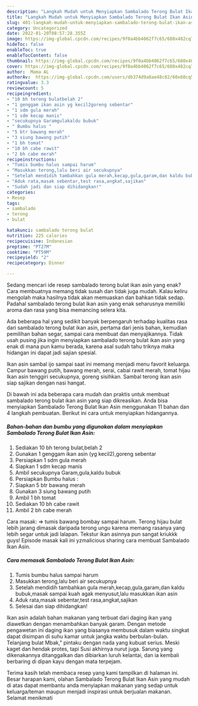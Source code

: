 ```yaml
---
description: "Langkah Mudah untuk Menyiapkan Sambalado Terong Bulat Ikan Asin yang Bisa Manjain Lidah"
title: "Langkah Mudah untuk Menyiapkan Sambalado Terong Bulat Ikan Asin yang Bisa Manjain Lidah"
slug: 401-langkah-mudah-untuk-menyiapkan-sambalado-terong-bulat-ikan-asin-yang-bisa-manjain-lidah
category: Uncategorized
date: 2022-01-20T08:57:28.355Z
image: https://img-global.cpcdn.com/recipes/9f0a4bb4062f7c65/680x482cq70/sambalado-terong-bulat-ikan-asin-foto-resep-utama.jpg
hideToc: false
enableToc: true
enableTocContent: false
thumbnail: https://img-global.cpcdn.com/recipes/9f0a4bb4062f7c65/680x482cq70/sambalado-terong-bulat-ikan-asin-foto-resep-utama.jpg
cover: https://img-global.cpcdn.com/recipes/9f0a4bb4062f7c65/680x482cq70/sambalado-terong-bulat-ikan-asin-foto-resep-utama.jpg
author:  Mama AL
authorAv:  https://img-global.cpcdn.com/users/db374d9a8ae48c82/60x60cq50/avatar.jpg
ratingvalue: 3.3
reviewcount: 5
recipeingredient:
- "10 bh terong bulatbelah 2"
- "1 genggam ikan asin yg kecil2goreng sebentar"
- "1 sdm gula merah"
- "1 sdm kecap manis"
- "secukupnya Garamgulakaldu bubuk"
- " Bumbu halus "
- "5 btr bawang merah"
- "3 siung bawang putih"
- "1 bh tomat"
- "10 bh cabe rawit"
- "2 bh cabe merah"
recipeinstructions:
- "Tumis bumbu halus sampai harum"
- "Masukkan terong,lalu beri air secukupnya"
- "Setelah mendidih tambahkan gula merah,kecap,gula,garam,dan kaldu bubuk,masak sampai kuah agak menyusut,lalu masukkan ikan asin"
- "Aduk rata,masak sebentar,test rasa,angkat,sajikan"
- "Sudah jadi dan siap dihidangkan!"
categories:
- Resep
tags:
- sambalado
- terong
- bulat

katakunci: sambalado terong bulat 
nutrition: 225 calories
recipecuisine: Indonesian
preptime: "PT27M"
cooktime: "PT59M"
recipeyield: "2"
recipecategory: Dinner

---
```



Sedang mencari ide resep sambalado terong bulat ikan asin yang enak? Cara membuatnya memang tidak susah dan tidak juga mudah. Kalau keliru mengolah maka hasilnya tidak akan memuaskan dan bahkan tidak sedap. Padahal sambalado terong bulat ikan asin yang enak seharusnya memiliki aroma dan rasa yang bisa memancing selera kita.


Ada beberapa hal yang sedikit banyak berpengaruh terhadap kualitas rasa dari sambalado terong bulat ikan asin, pertama dari jenis bahan, kemudian pemilihan bahan segar, sampai cara membuat dan menyajikannya. Tidak usah pusing jika ingin menyiapkan sambalado terong bulat ikan asin yang enak di mana pun kamu berada, karena asal sudah tahu triknya maka hidangan ini dapat jadi sajian spesial.

Ikan asin sambal ijo sampai saat ini memang menjadi menu favorit keluarga. Campur bawang putih, bawang merah, serai, cabai rawit merah, tomat hijau Ikan asin tenggiri secukupnya, goreng sisihkan. Sambal terong ikan asin siap sajikan dengan nasi hangat.


Di bawah ini ada beberapa cara mudah dan praktis untuk membuat sambalado terong bulat ikan asin yang siap dikreasikan. Anda bisa menyiapkan Sambalado Terong Bulat Ikan Asin menggunakan 11 bahan dan 4 langkah pembuatan. Berikut ini cara untuk menyiapkan hidangannya.

<!--inarticleads1-->

##### Bahan-bahan dan bumbu yang digunakan dalam menyiapkan Sambalado Terong Bulat Ikan Asin:

1. Sediakan 10 bh terong bulat,belah 2
1. Gunakan 1 genggam ikan asin (yg kecil2),goreng sebentar
1. Persiapkan 1 sdm gula merah
1. Siapkan 1 sdm kecap manis
1. Ambil secukupnya Garam,gula,kaldu bubuk
1. Persiapkan  Bumbu halus :
1. Siapkan 5 btr bawang merah
1. Gunakan 3 siung bawang putih
1. Ambil 1 bh tomat
1. Sediakan 10 bh cabe rawit
1. Ambil 2 bh cabe merah


Cara masak: =&gt; tumis bawang bombay sampai harum. Terong hijau bulat lebih jarang dimasak daripada terong ungu karena memang rasanya yang lebih segar untuk jadi lalapan. Tekstur ikan asinnya pun sangat kriukkk guys! Episode masak kali ini yzmalicious sharing cara membuat Sambalado Ikan Asin. 

<!--inarticleads2-->

##### Cara memasak Sambalado Terong Bulat Ikan Asin:

1. Tumis bumbu halus sampai harum
1. Masukkan terong,lalu beri air secukupnya
1. Setelah mendidih tambahkan gula merah,kecap,gula,garam,dan kaldu bubuk,masak sampai kuah agak menyusut,lalu masukkan ikan asin
1. Aduk rata,masak sebentar,test rasa,angkat,sajikan
1. Selesai dan siap dihidangkan!

Ikan asin adalah bahan makanan yang terbuat dari daging ikan yang diawetkan dengan menambahkan banyak garam. Dengan metode pengawetan ini daging ikan yang biasanya membusuk dalam waktu singkat dapat disimpan di suhu kamar untuk jangka waktu berbulan-bulan. Telanjang bulat Mbak,&#34; pintaku dengan nada yang kubuat serius. Meski kaget dan hendak protes, tapi Susi akhirnya nurut juga. Sarung yang dikenakannya ditanggalkan dan dibiarkan luruh kelantai, dan ia kembali berbaring di dipan kayu dengan mata terpejam. 

Terima kasih telah membaca resep yang kami tampilkan di halaman ini. Besar harapan kami, olahan Sambalado Terong Bulat Ikan Asin yang mudah di atas dapat membantu anda menyiapkan makanan yang sedap untuk keluarga/teman maupun menjadi inspirasi untuk berjualan makanan. Selamat menikmati
